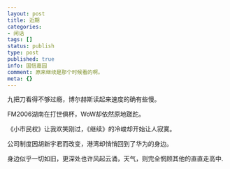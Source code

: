 ```yaml
---
layout: post
title: 近期
categories:
- 闲话
tags: []
status: publish
type: post
published: true
info: 国信嘉园
comment: 原来继续是那个时候看的啊。
meta: {}
---
```

九把刀看得不够过瘾，博尔赫斯读起来速度的确有些慢。 

FM2006湖南在打世俱杯，WoW却依然原地蹉跎。 

《小市民权》让我欢笑刚过，《继续》的冷峻却开始让人寂寞。 

公司制度因胡新宇君而改变，港湾却悄悄回到了华为的身边。 

身边似乎一切如旧，更深处也许风起云涌，天气，则完全惘顾其他的直直走高中.

